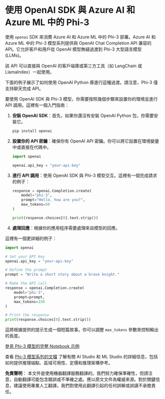 # 使用 OpenAI SDK 與 Azure AI 和 Azure ML 中的 Phi-3

使用 `openai` SDK 來消費 Azure AI 和 Azure ML 中的 Phi-3 部署。Azure AI 和 Azure ML 中的 Phi-3 模型系列提供與 OpenAI Chat Completion API 兼容的 API。它允許客戶和用戶從 OpenAI 模型無縫過渡到 Phi-3 大型語言模型 (LLMs)。

該 API 可以直接與 OpenAI 的客戶端庫或第三方工具（如 LangChain 或 LlamaIndex）一起使用。

下面的例子展示了如何使用 OpenAI Python 庫進行這種過渡。請注意，Phi-3 僅支持聊天完成 API。

要使用 OpenAI SDK 與 Phi-3 模型，你需要按照幾個步驟來設置你的環境並進行 API 調用。這裡有一個入門指南：

1. **安裝 OpenAI SDK**：首先，如果你還沒有安裝 OpenAI Python 包，你需要安裝它。
   ```bash
   pip install openai
   ```

2. **設置你的 API 密鑰**：確保你有 OpenAI API 密鑰。你可以將它設置在環境變量中或直接在代碼中。
   ```python
   import openai

   openai.api_key = "your-api-key"
   ```

3. **進行 API 調用**：使用 OpenAI SDK 與 Phi-3 模型交互。這裡有一個完成請求的例子：
   ```python
   response = openai.Completion.create(
       model="phi-3",
       prompt="Hello, how are you?",
       max_tokens=50
   )

   print(response.choices[0].text.strip())
   ```

4. **處理回應**：根據你的應用程序需要處理來自模型的回應。

這裡有一個更詳細的例子：
```python
import openai

# Set your API key
openai.api_key = "your-api-key"

# Define the prompt
prompt = "Write a short story about a brave knight."

# Make the API call
response = openai.Completion.create(
    model="phi-3",
    prompt=prompt,
    max_tokens=150
)

# Print the response
print(response.choices[0].text.strip())
```

這將根據提供的提示生成一個短篇故事。你可以調整 `max_tokens` 參數來控制輸出的長度。

[參見 Phi-3 模型的完整 Notebook 示例](https://github.com/Azure/azureml-examples/blob/main/sdk/python/foundation-models/phi-3/openaisdk.ipynb)

查看 [Phi-3 模型系列的文檔](https://learn.microsoft.com/azure/ai-studio/how-to/deploy-models-phi-3?WT.mc_id=aiml-137032-kinfeylo) 了解有關 AI Studio 和 ML Studio 的詳細信息，包括如何提供推理端點、區域可用性、定價和推理架構參考。

**免責聲明**：
本文件是使用機器翻譯服務翻譯的。我們努力確保準確性，但請注意，自動翻譯可能包含錯誤或不準確之處。應以原文文件為權威來源。對於關鍵信息，建議使用專業人工翻譯。我們對使用此翻譯引起的任何誤解或誤讀不承擔責任。